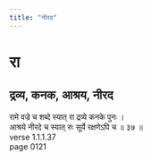 ```yaml
---
title: "नीरद"
---
```


# रा
## द्रव्य, कनक, आश्रय, नीरद
रामे वज्रे च शब्दे स्यात् रा द्रव्ये कनके पुनः ।<BR>आश्रये नीरदे च स्यात् रुः सूर्ये रक्षणेऽपि च ॥ ३७ ॥<BR>verse 1.1.1.37<BR>page 0121

